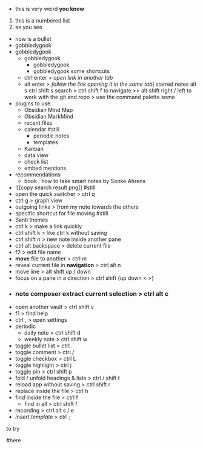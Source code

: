 
- this is very weird **you know**
1. this is a numbered list
2. as you see
- now is a bullet
- gobbledygook
- gobbledygook
	- gobbledygook
		- gobbledygook
		- gobbledygook
some shortcuts
	- ctrl enter > *open link in another tab*
	- alt enter > *follow the link opening it in the same tab*إ
starred notes
	alt s
	ctrl shift s
search > ctrl shift f
to navigate >> alt shift right / left
to work with the git and repo > use the command palette
some 
- plugins to use
	-  Obsidian Mind Map
	-  Obsidian MarkMind
	- recent files
	- calendar #still
		- periodic notes
		- templates
	- Kanban
	- data view
	- check list
	- embed mentions
- recommendations
	- book : how to take smart notes by Sonke Ahrens
- ![[copy search result.png]] #still 
- open the quick switcher > ctrl q
- ctrl g > graph view
- outgoing links > from my note towards the others
- specific shortcut for file moving #still 
- Santi themes
- ctrl k > make a link quickly
- ctrl shift k > like ctrl k without saving
- ctrl shift n > new note inside another pane
- ctrl alt backspace > delete current file
- f2 > edit file name
- **move** file to another > ctrl m
- reveal current file in **navigation** > ctrl alt n
- move line > alt shift up / down
- focus on a pane in a direction > ctrl shift {up down < >}
- ### note **composer** extract current selection > ctrl alt c
- open another vault > ctrl shift v
- f1 > find help
- ctrl , > open settings
- periodic 
	- daily note > ctrl shift d
	- weekly note > ctrl shift w
- toggle bullet list > ctrl .
- toggle comment > ctrl /
- toggle checkbox > ctrl L
- toggle highlight > ctrl j
- toggle pin > ctrl shift p
- fold / unfold headings & lists > ctrl / shift t
- reload app without saving > ctrl shift r
- replace inside the file > ctrl h
- find inside  the file > ctrl f
	- find in all > ctrl shift f
- recording > ctrl alt s / e
- *insert template* > ctrl ; 

to try

#here